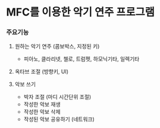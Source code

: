 # MFC를 이용한 악기 연주 프로그램

### 주요기능
1. 원하는 악기 연주 (콤보박스, 지정된 키)
   - 피아노, 클라리넷, 첼로, 트럼펫, 하모닉기타, 일렉기타 
   
2. 옥타브 조절 (방향키, UI)

3. 악보 쓰기
   - 박자 조절 (마디 시간단위 조절)
   - 작성한 악보 재생
   - 작성한 악보 삭제
   - 작성된 악보 공유하기 (네트워크)
